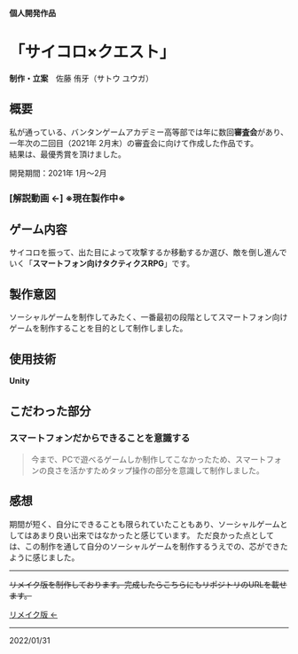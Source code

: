 **個人開発作品**
# 「サイコロ×クエスト」
**制作・立案**　佐藤 侑牙（サトウ ユウガ）

## 概要

私が通っている、バンタンゲームアカデミー高等部では年に数回**審査会**があり、一年次の二回目（2021年 2月末）の審査会に向けて作成した作品です。  
結果は、最優秀賞を頂けました。

開発期間：2021年 1月～2月

### [解説動画 ←] ※現在製作中※

## ゲーム内容
サイコロを振って、出た目によって攻撃するか移動するか選び、敵を倒し進んでいく「**スマートフォン向けタクティクスRPG**」です。

## 製作意図
ソーシャルゲームを制作してみたく、一番最初の段階としてスマートフォン向けゲームを制作することを目的として制作しました。

## 使用技術
**Unity**

## こだわった部分
### スマートフォンだからできることを意識する
>今まで、PCで遊べるゲームしか制作してこなかったため、スマートフォンの良さを活かすためタップ操作の部分を意識して制作しました。

## 感想
期間が短く、自分にできることも限られていたこともあり、ソーシャルゲームとしてはあまり良い出来ではなかったと感じています。
ただ良かった点としては、この制作を通して自分のソーシャルゲームを制作するうえでの、芯ができたように感じました。
***
~~リメイク版を制作しております。完成したらこちらにもリポジトリのURLを載せます。~~ 

[リメイク版 ←](https://github.com/yuuga25/DiceQuest_new)
***
2022/01/31
